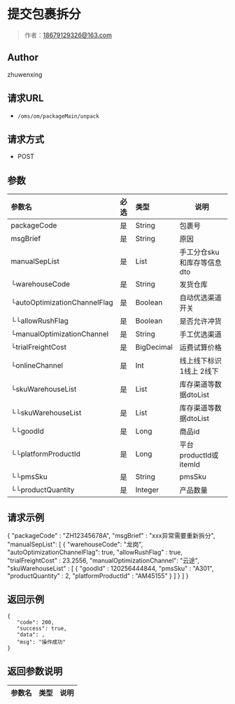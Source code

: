 # 提交包裹拆分

> 作者：18679129326@163.com

## Author
zhuwenxing

## 请求URL

- ` /oms/om/packageMain/unpack `

## 请求方式

- POST

## 参数

|参数名|必选|类型|说明|
|:----    |:---|:----- |-----   |
|packageCode |是  |String |包裹号   |
|msgBrief |是  |String |原因   |
|manualSepList |是  |List |手工分仓sku和库存等信息dto   |
|└warehouseCode |是|String| 发货仓库|
|└autoOptimizationChannelFlag |是|Boolean| 自动优选渠道开关|
|└└allowRushFlag |是|Boolean| 是否允许冲货|
|└manualOptimizationChannel |是|String| 手工优选渠道|
|└trialFreightCost |是|BigDecimal| 运费试算价格|
|└onlineChannel |是  |Int |线上线下标识 1线上 2线下   |
|└skuWarehouseList |是|List| 库存渠道等数据dtoList|
|└└skuWarehouseList |是|List| 库存渠道等数据dtoList|
|└└goodId |是|Long| 商品id|
|└└platformProductId |是|Long| 平台productId或itemId|
|└└pmsSku |是|String| pmsSku|
|└└productQuantity |是|Integer| 产品数量|





## 请求示例
{
    "packageCode" : "ZH12345678A",
	"msgBrief" : "xxx异常需要重新拆分",
    "manualSepList": [
        {
            "warehouseCode": "龙岗",
            "autoOptimizationChannelFlag": true,
			"allowRushFlag" : true,
			"trialFreightCost" : 23.2556,
            "manualOptimizationChannel": "云途",
			"skuWarehouseList" : [
				{
					"goodId" : 120256444844,
					"pmsSku" : "A301",
					"productQuantity" : 2,
					"platformProductId" : "AM45155"
				}
			]
        }
    ]
}


## 返回示例 

 ``` 
{
    "code": 200,
    "success": true,
    "data": ,
    "msg": "操作成功"
}

 ```

## 返回参数说明

|参数名|类型|说明|
|:-----  |:-----|-----                           |